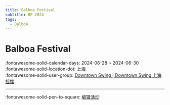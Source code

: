 ```yaml
---
title: Balboa Festival
subtitle: BF 2024
tags:
  - Balboa
---
```


# Balboa Festival 

:fontawesome-solid-calendar-days: 2024-06-28 ~ 2024-06-30  
:fontawesome-solid-location-dot: 上海  
:fontawesome-solid-user-group: [Downtown Swing | Downtown Swing 上海摇摆](https://swing.kids/zh_CN/downtown-swing)  


---

:fontawesome-solid-pen-to-square: [编辑活动](https://github.com/swingdance/events/issues/new?assignees=&labels=update+event&projects=&template=03-update_entity.yml&title=Update%20Event%3A%20zh_CN%20%E2%80%A2%20Balboa%20Festival&region=zh_CN&year=2024&id=balboa-festival&name=Balboa%20Festival&org_id=downtown-swing)
